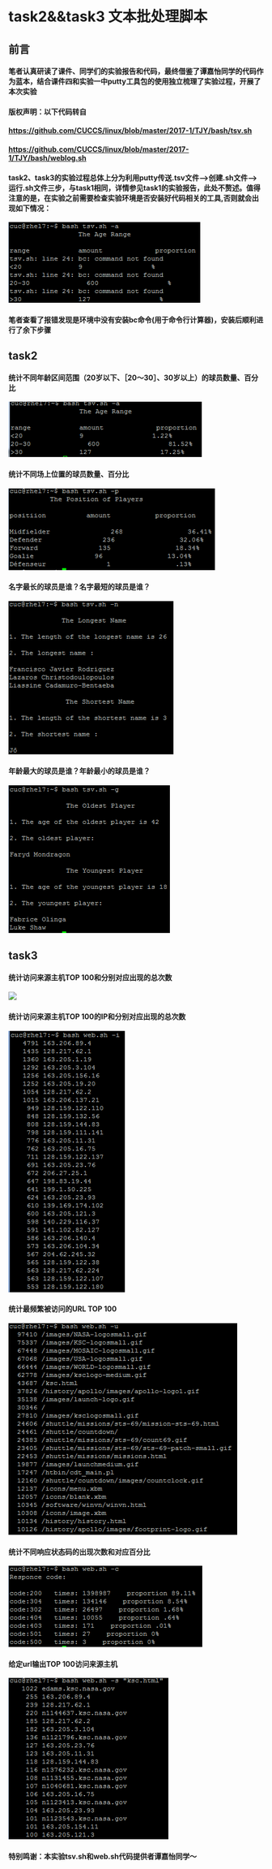 # task2&&task3 文本批处理脚本

## 前言

#### 笔者认真研读了课件、同学们的实验报告和代码，最终借鉴了谭嘉怡同学的代码作为蓝本，结合课件四和实验一中putty工具包的使用独立梳理了实验过程，开展了本次实验

#### 版权声明：以下代码转自
#### https://github.com/CUCCS/linux/blob/master/2017-1/TJY/bash/tsv.sh
#### https://github.com/CUCCS/linux/blob/master/2017-1/TJY/bash/weblog.sh

#### task2、task3的实验过程总体上分为利用putty传送.tsv文件-->创建.sh文件-->运行.sh文件三步，与task1相同，详情参见task1的实验报告，此处不赘述。值得注意的是，在实验之前需要检查实验环境是否安装好代码相关的工具,否则就会出现如下情况：

![](pic-task2&&task3/problem.PNG)

#### 笔者查看了报错发现是环境中没有安装bc命令(用于命令行计算器)，安装后顺利进行了余下步骤

## task2

#### 统计不同年龄区间范围（20岁以下、［20～30］、30岁以上）的球员数量、百分比

![](pic-task2&&task3/tsv-a.PNG)

#### 统计不同场上位置的球员数量、百分比

![](pic-task2&&task3/tsv-p.PNG)

#### 名字最长的球员是谁？名字最短的球员是谁？

![](pic-task2&&task3/tsv-n.PNG)

#### 年龄最大的球员是谁？年龄最小的球员是谁？

![](pic-task2&&task3/tsv-g.PNG)

## task3

#### 统计访问来源主机TOP 100和分别对应出现的总次数

![](pic-task2&&task3/web-g.PNG)

#### 统计访问来源主机TOP 100的IP和分别对应出现的总次数

![](pic-task2&&task3/web-i.PNG)

#### 统计最频繁被访问的URL TOP 100

![](pic-task2&&task3/web-u.PNG)

#### 统计不同响应状态码的出现次数和对应百分比

![](pic-task2&&task3/web-c.PNG)

#### 给定url输出TOP 100访问来源主机

![](pic-task2&&task3/web-s.PNG)

#### 特别鸣谢：本实验tsv.sh和web.sh代码提供者谭嘉怡同学～

